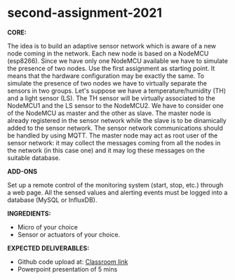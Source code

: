 # second-assignment-2021
**CORE:**

The idea is to build an adaptive sensor network which is aware of a new node coming in the network. Each new node is based on a NodeMCU (esp8266).
Since we have only one NodeMCU available we have to simulate the presence of two nodes. Use the first assignment as starting point. It means that the hardware configuration may be exactly the same. To simulate the presence of two nodes we have to virtually separate the sensors in two groups. Let's suppose we have a temperature/humidity (TH) and a light sensor (LS). The TH sensor will be virtually associated to the NodeMCU1 and the LS sensor to the NodeMCU2. We have to consider one of the NodeMCU as master and the other as slave. The master node is already registered in the sensor network while the slave is to be dinamically added to the sensor network. The sensor network communications should be handled by using MQTT. The master node may act as root user of the sensor network: it may collect the messages coming from all the nodes in the network (in this case one) and it may log these messages on the suitable database.


**ADD-ONS**

Set up a remote control of the monitoring system (start, stop, etc.) through a web page. All the sensed values and alerting events must be logged into a database (MySQL or InfluxDB).


**INGREDIENTS:**

- Micro of your choice
- Sensor or actuators of your choice.

**EXPECTED DELIVERABLES:**

- Github code upload at: [Classroom link](https://classroom.github.com/g/4pPRvAZ0)
- Powerpoint presentation of 5 mins
